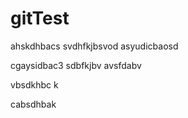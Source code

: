# gitTest
ahskdhbacs
svdhfkjbsvod
asyudicbaosd

cgaysidbac3
sdbfkjbv
avsfdabv


vbsdkhbc k


cabsdhbak

